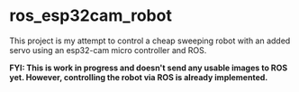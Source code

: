 # ros_esp32cam_robot
This project is my attempt to control a cheap sweeping robot with an added servo using an esp32-cam micro controller and ROS. 

**FYI: This is work in progress and doesn't send any usable images to ROS yet. However, controlling the robot via ROS is already implemented.**
